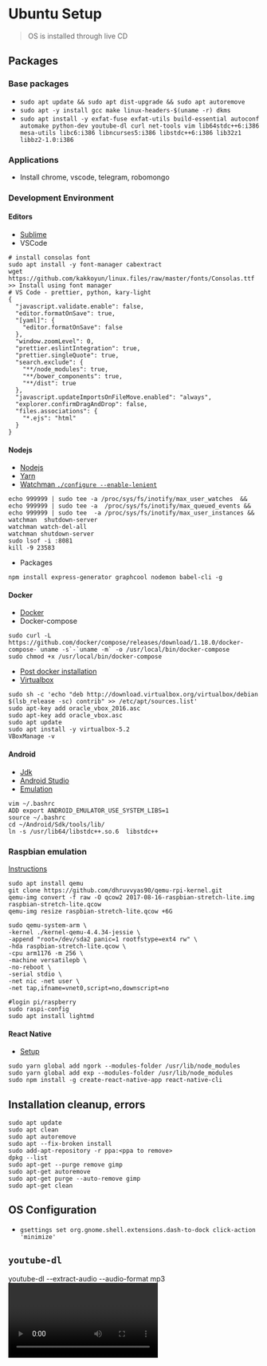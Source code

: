 # Ubuntu Setup

> OS is installed through live CD

## Packages

### Base packages
- `sudo apt update && sudo apt dist-upgrade && sudo apt autoremove`
- `sudo apt -y install gcc make linux-headers-$(uname -r) dkms`
- `sudo apt install -y exfat-fuse exfat-utils build-essential autoconf automake python-dev youtube-dl curl net-tools vim lib64stdc++6:i386 mesa-utils libc6:i386 libncurses5:i386 libstdc++6:i386 lib32z1 libbz2-1.0:i386`

### Applications
- Install chrome, vscode, telegram, robomongo

### Development Environment

#### Editors
- [Sublime](https://www.sublimetext.com/docs/3/linux_repositories.html)
- VSCode
```
# install consolas font
sudo apt install -y font-manager cabextract
wget https://github.com/kakkoyun/linux.files/raw/master/fonts/Consolas.ttf
>> Install using font manager
# VS Code - prettier, python, kary-light
{
  "javascript.validate.enable": false,
  "editor.formatOnSave": true,
  "[yaml]": {
    "editor.formatOnSave": false
  },
  "window.zoomLevel": 0,
  "prettier.eslintIntegration": true,
  "prettier.singleQuote": true,
  "search.exclude": {
    "**/node_modules": true,
    "**/bower_components": true,
    "**/dist": true
  },
  "javascript.updateImportsOnFileMove.enabled": "always",
  "explorer.confirmDragAndDrop": false,
  "files.associations": {
    "*.ejs": "html"
  }
}
```

#### Nodejs
- [Nodejs](https://nodejs.org/en/download/package-manager/)
- [Yarn](https://yarnpkg.com/en/docs/install)
- [Watchman `./configure --enable-lenient`](https://facebook.github.io/watchman/docs/install.html)
```
echo 999999 | sudo tee -a /proc/sys/fs/inotify/max_user_watches  && echo 999999 | sudo tee -a  /proc/sys/fs/inotify/max_queued_events && echo 999999 | sudo tee  -a /proc/sys/fs/inotify/max_user_instances && watchman  shutdown-server
watchman watch-del-all
watchman shutdown-server
sudo lsof -i :8081
kill -9 23583
```
- Packages
```
npm install express-generator graphcool nodemon babel-cli -g
```

#### Docker
- [Docker](https://gist.github.com/levsthings/0a49bfe20b25eeadd61ff0e204f50088)
- Docker-compose
```
sudo curl -L https://github.com/docker/compose/releases/download/1.18.0/docker-compose-`uname -s`-`uname -m` -o /usr/local/bin/docker-compose
sudo chmod +x /usr/local/bin/docker-compose
```
- [Post docker installation](https://docs.docker.com/engine/installation/linux/linux-postinstall/)
- [Virtualbox](https://www.virtualbox.org/wiki/Linux_Downloads) 
```
sudo sh -c 'echo "deb http://download.virtualbox.org/virtualbox/debian $(lsb_release -sc) contrib" >> /etc/apt/sources.list'
sudo apt-key add oracle_vbox_2016.asc
sudo apt-key add oracle_vbox.asc
sudo apt update
sudo apt install -y virtualbox-5.2
VBoxManage -v
```

#### Android
- [Jdk](https://www.digitalocean.com/community/tutorials/how-to-install-java-with-apt-get-on-ubuntu-16-04)
- [Android Studio](https://developer.android.com/studio/index.html)
- [Emulation](https://developer.android.com/studio/run/emulator-acceleration.html?utm_source=android-studio#vm-linux)
```
vim ~/.bashrc
ADD export ANDROID_EMULATOR_USE_SYSTEM_LIBS=1
source ~/.bashrc
cd ~/Android/Sdk/tools/lib/
ln -s /usr/lib64/libstdc++.so.6  libstdc++
```

### Raspbian emulation
[Instructions](https://blog.agchapman.com/using-qemu-to-emulate-a-raspberry-pi/)
```
sudo apt install qemu
git clone https://github.com/dhruvvyas90/qemu-rpi-kernel.git  
qemu-img convert -f raw -O qcow2 2017-08-16-raspbian-stretch-lite.img raspbian-stretch-lite.qcow  
qemu-img resize raspbian-stretch-lite.qcow +6G  

sudo qemu-system-arm \
-kernel ./kernel-qemu-4.4.34-jessie \
-append "root=/dev/sda2 panic=1 rootfstype=ext4 rw" \
-hda raspbian-stretch-lite.qcow \
-cpu arm1176 -m 256 \
-machine versatilepb \
-no-reboot \
-serial stdio \
-net nic -net user \
-net tap,ifname=vnet0,script=no,downscript=no

#login pi/raspberry
sudo raspi-config
sudo apt install lightmd
```

#### React Native
- [Setup](https://facebook.github.io/react-native/docs/getting-started.html)
```
sudo yarn global add ngork --modules-folder /usr/lib/node_modules
sudo yarn global add exp --modules-folder /usr/lib/node_modules
sudo npm install -g create-react-native-app react-native-cli
```

## Installation cleanup, errors
```
sudo apt update
sudo apt clean
sudo apt autoremove
sudo apt --fix-broken install
sudo add-apt-repository -r ppa:<ppa to remove>
dpkg --list
sudo apt-get --purge remove gimp
sudo apt-get autoremove
sudo apt-get purge --auto-remove gimp
sudo apt-get clean
```

## OS Configuration
- `gsettings set org.gnome.shell.extensions.dash-to-dock click-action 'minimize'`

## `youtube-dl`
youtube-dl --extract-audio --audio-format mp3 <video URL>
